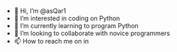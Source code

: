 - 👋 Hi, I’m @asQar1
- 👀 I’m interested in coding on Python
- 🌱 I’m currently learning to program Python
- 💞️ I’m looking to collaborate with novice programmers
- 📫 How to reach me on in

<!---
asQar1/asQar1 is a ✨ special ✨ repository because its `README.md` (this file) appears on your GitHub profile.
You can click the Preview link to take a look at your changes.
--->
